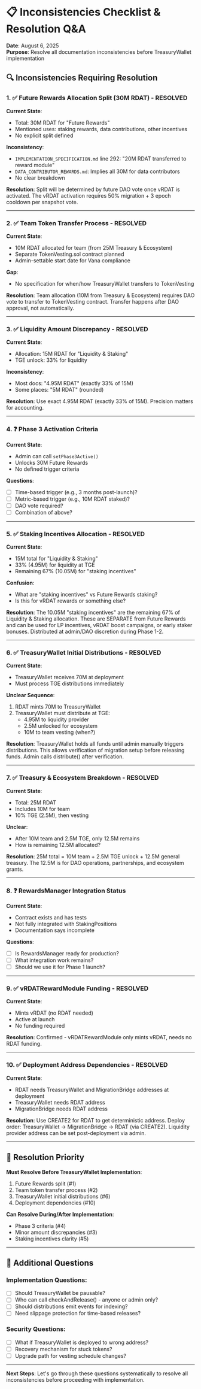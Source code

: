 # 📋 Inconsistencies Checklist & Resolution Q&A

**Date**: August 6, 2025  
**Purpose**: Resolve all documentation inconsistencies before TreasuryWallet implementation

## 🔍 Inconsistencies Requiring Resolution

### 1. ✅ Future Rewards Allocation Split (30M RDAT) - RESOLVED
**Current State**: 
- Total: 30M RDAT for "Future Rewards"
- Mentioned uses: staking rewards, data contributions, other incentives
- No explicit split defined

**Inconsistency**: 
- `IMPLEMENTATION_SPECIFICATION.md` line 292: "20M RDAT transferred to reward module"
- `DATA_CONTRIBUTOR_REWARDS.md`: Implies all 30M for data contributors
- No clear breakdown

**Resolution**: Split will be determined by future DAO vote once vRDAT is activated. The vRDAT activation requires 50% migration + 3 epoch cooldown per snapshot vote.

---

### 2. ✅ Team Token Transfer Process - RESOLVED
**Current State**: 
- 10M RDAT allocated for team (from 25M Treasury & Ecosystem)
- Separate TokenVesting.sol contract planned
- Admin-settable start date for Vana compliance

**Gap**: 
- No specification for when/how TreasuryWallet transfers to TokenVesting

**Resolution**: Team allocation (10M from Treasury & Ecosystem) requires DAO vote to transfer to TokenVesting contract. Transfer happens after DAO approval, not automatically.

---

### 3. ✅ Liquidity Amount Discrepancy - RESOLVED
**Current State**: 
- Allocation: 15M RDAT for "Liquidity & Staking"
- TGE unlock: 33% for liquidity

**Inconsistency**: 
- Most docs: "4.95M RDAT" (exactly 33% of 15M)
- Some places: "5M RDAT" (rounded)

**Resolution**: Use exact 4.95M RDAT (exactly 33% of 15M). Precision matters for accounting.

---

### 4. ❓ Phase 3 Activation Criteria
**Current State**: 
- Admin can call `setPhase3Active()`
- Unlocks 30M Future Rewards
- No defined trigger criteria

**Questions**:
- [ ] Time-based trigger (e.g., 3 months post-launch)?
- [ ] Metric-based trigger (e.g., 10M RDAT staked)?
- [ ] DAO vote required?
- [ ] Combination of above?

---

### 5. ✅ Staking Incentives Allocation - RESOLVED
**Current State**: 
- 15M total for "Liquidity & Staking"
- 33% (4.95M) for liquidity at TGE
- Remaining 67% (10.05M) for "staking incentives"

**Confusion**: 
- What are "staking incentives" vs Future Rewards staking?
- Is this for vRDAT rewards or something else?

**Resolution**: The 10.05M "staking incentives" are the remaining 67% of Liquidity & Staking allocation. These are SEPARATE from Future Rewards and can be used for LP incentives, vRDAT boost campaigns, or early staker bonuses. Distributed at admin/DAO discretion during Phase 1-2.

---

### 6. ✅ TreasuryWallet Initial Distributions - RESOLVED
**Current State**: 
- TreasuryWallet receives 70M at deployment
- Must process TGE distributions immediately

**Unclear Sequence**:
1. RDAT mints 70M to TreasuryWallet
2. TreasuryWallet must distribute at TGE:
   - 4.95M to liquidity provider
   - 2.5M unlocked for ecosystem
   - 10M to team vesting (when?)

**Resolution**: TreasuryWallet holds all funds until admin manually triggers distributions. This allows verification of migration setup before releasing funds. Admin calls distribute() after verification.

---

### 7. ✅ Treasury & Ecosystem Breakdown - RESOLVED
**Current State**: 
- Total: 25M RDAT
- Includes 10M for team
- 10% TGE (2.5M), then vesting

**Unclear**:
- After 10M team and 2.5M TGE, only 12.5M remains
- How is remaining 12.5M allocated?

**Resolution**: 25M total = 10M team + 2.5M TGE unlock + 12.5M general treasury. The 12.5M is for DAO operations, partnerships, and ecosystem grants.

---

### 8. ❓ RewardsManager Integration Status
**Current State**: 
- Contract exists and has tests
- Not fully integrated with StakingPositions
- Documentation says incomplete

**Questions**:
- [ ] Is RewardsManager ready for production?
- [ ] What integration work remains?
- [ ] Should we use it for Phase 1 launch?

---

### 9. ✅ vRDATRewardModule Funding - RESOLVED
**Current State**: 
- Mints vRDAT (no RDAT needed)
- Active at launch
- No funding required

**Resolution**: Confirmed - vRDATRewardModule only mints vRDAT, needs no RDAT funding.

---

### 10. ✅ Deployment Address Dependencies - RESOLVED
**Current State**: 
- RDAT needs TreasuryWallet and MigrationBridge addresses at deployment
- TreasuryWallet needs RDAT address
- MigrationBridge needs RDAT address

**Resolution**: Use CREATE2 for RDAT to get deterministic address. Deploy order: TreasuryWallet → MigrationBridge → RDAT (via CREATE2). Liquidity provider address can be set post-deployment via admin.

---

## 🎯 Resolution Priority

**Must Resolve Before TreasuryWallet Implementation**:
1. Future Rewards split (#1)
2. Team token transfer process (#2)
3. TreasuryWallet initial distributions (#6)
4. Deployment dependencies (#10)

**Can Resolve During/After Implementation**:
- Phase 3 criteria (#4)
- Minor amount discrepancies (#3)
- Staking incentives clarity (#5)

---

## 📝 Additional Questions

### Implementation Questions:
- [ ] Should TreasuryWallet be pausable?
- [ ] Who can call checkAndRelease() - anyone or admin only?
- [ ] Should distributions emit events for indexing?
- [ ] Need slippage protection for time-based releases?

### Security Questions:
- [ ] What if TreasuryWallet is deployed to wrong address?
- [ ] Recovery mechanism for stuck tokens?
- [ ] Upgrade path for vesting schedule changes?

---

**Next Steps**: Let's go through these questions systematically to resolve all inconsistencies before proceeding with implementation.